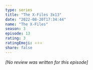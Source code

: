 ```yaml
---
type: series
title: "The X-Files 3x13"
date: "2022-08-20T17:34:44"
name: "The X-Files"
season: 3
episode: 13
rating: 3
ratingEmoji: ⭐️⭐️⭐️
share: false
---
```


*[No review was written for this episode]*
